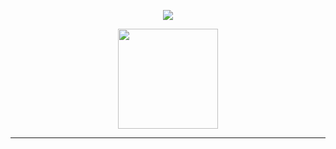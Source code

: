 
<p align="center">
  <img src="https://skillicons.dev/icons?i=java,dotnet,html,css,js,androidstudio,spring,postgresql,mysql,git,github,figma,vscode,visualstudio&theme=dark&perline=7" />
</p>

<p align="center">
  <img src="https://github-readme-stats.vercel.app/api/top-langs/?username=beto03052a&layout=compact&theme=tokyonight&hide_border=true&bg_color=0D1117,1E3C72,2A5298" height="160" />
</p>

---


